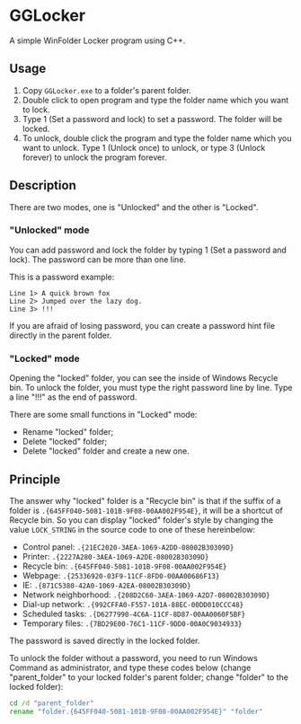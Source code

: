 # GGLocker
A simple WinFolder Locker program using C++.

## Usage
1. Copy `GGLocker.exe` to a folder's parent folder. 
2. Double click to open program and type the folder name which you want to lock.
3. Type 1 (Set a password and lock) to set a password. The folder will be locked.
4. To unlock, double click the program and type the folder name which you want to unlock. Type 1 (Unlock once) to unlock, or type 3 (Unlock forever) to unlock the program forever.

## Description
There are two modes, one is "Unlocked" and the other is "Locked".

### "Unlocked" mode
You can add password and lock the folder by typing 1 (Set a password and lock). The password can be more than one line.

This is a password example:

``` plain
Line 1> A quick brown fox
Line 2> Jumped over the lazy dog.
Line 3> !!!
```

If you are afraid of losing password, you can create a password hint file directly in the parent folder.

### "Locked" mode

Opening the "locked" folder, you can see the inside of Windows Recycle bin. To unlock the folder, you must type the right password line by line. Type a line "!!!" as the end of password.

There are some small functions in "Locked" mode:

- Rename "locked" folder;
- Delete "locked" folder;
- Delete "locked" folder and create a new one.

## Principle

The answer why "locked" folder is a "Recycle bin" is that if the suffix of a folder is `.{645FF040-5081-101B-9F08-00AA002F954E}`, it will be a shortcut of Recycle bin. So you can display "locked" folder's style by changing the value `LOCK_STRING` in the source code to one of these hereinbelow:

- Control panel: `.{21EC2020-3AEA-1069-A2DD-08002B30309D}`
- Printer: `.{2227A280-3AEA-1069-A2DE-08002B30309D}`
- Recycle bin: `.{645FF040-5081-101B-9F08-00AA002F954E}`
- Webpage: `.{25336920-03F9-11CF-8FD0-00AA00686F13}`
- IE: `.{871C5380-42A0-1069-A2EA-08002B30309D}`
- Network neighborhood: `.{208D2C60-3AEA-1069-A2D7-08002B30309D}`
- Dial-up network: `.{992CFFA0-F557-101A-88EC-00DD010CCC48}`
- Scheduled tasks: `.{D6277990-4C6A-11CF-8D87-00AA0060F5BF}`
- Temporary files: `.{7BD29E00-76C1-11CF-9DD0-00A0C9034933}`

The password is saved directly in the locked folder.

To unlock the folder without a password, you need to run Windows Command as administrator, and type these codes below (change "parent_folder" to your locked folder's parent folder; change "folder" to the locked folder):

``` cmd
cd /d "parent_folder"
rename "folder.{645FF040-5081-101B-9F08-00AA002F954E}" "folder"
```
